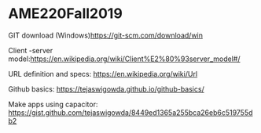 # AME220Fall2019

GIT download (Windows)https://git-scm.com/download/win

Client -server model:https://en.wikipedia.org/wiki/Client%E2%80%93server_model#/

URL definition and specs: https://en.wikipedia.org/wiki/Url

Github basics: https://tejaswigowda.github.io/github-basics/


Make apps using capacitor: https://gist.github.com/tejaswigowda/8449ed1365a255bca26eb6c519755db2
